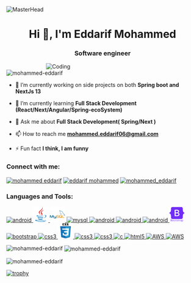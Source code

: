 ![MasterHead](https://newrelic.com/sites/default/files/2021-04/good-programmer-banner-final.jpg)

<h1 align="center">Hi 👋, I'm Eddarif Mohammed</h1>
<h3 align="center">Software engineer</h3>
<img align="right" alt="Coding" width="400" src="https://t3.ftcdn.net/jpg/01/78/65/02/360_F_178650212_oePgGaIhKUhz0cIg2bLBGsFsdbWs5Xwj.jpg">

<p align="left"> <img src="https://komarev.com/ghpvc/?username=mohammed-eddarif&label=Profile%20views&color=0e75b6&style=flat" alt="mohammed-eddarif" /> </p>

- 🔭 I’m currently working on side projects on both **Spring boot and NextJs 13**

- 🌱 I’m currently learning **Full Stack Development (React/Next/Angular/Spring-ecoSystem)**

- 💬 Ask me about **Full Stack Development( Spring/Next )**

- 📫 How to reach me **mohammed.eddarif06@gmail.com**

- ⚡ Fun fact **I think, I am funny**

<h3 align="left">Connect with me:</h3>
<p align="left">
<a href="https://linkedin.com/in/mohammed eddarif" target="blank"><img align="center" src="https://raw.githubusercontent.com/rahuldkjain/github-profile-readme-generator/master/src/images/icons/Social/linked-in-alt.svg" alt="mohammed eddarif" height="30" width="40" /></a>
<a href="https://fb.com/eddarif mohammed" target="blank"><img align="center" src="https://raw.githubusercontent.com/rahuldkjain/github-profile-readme-generator/master/src/images/icons/Social/facebook.svg" alt="eddarif mohammed" height="30" width="40" /></a>
<a href="https://instagram.com/mohammed_eddarif" target="blank"><img align="center" src="https://raw.githubusercontent.com/rahuldkjain/github-profile-readme-generator/master/src/images/icons/Social/instagram.svg" alt="mohammed_eddarif" height="30" width="40" /></a>

</p>

<h3 align="left">Languages and Tools:</h3>
<p align="left"> 
<a href="https://spring.io/projects/spring-boot" target="_blank" rel="noreferrer"> 
<img src="https://cdn.jsdelivr.net/gh/devicons/devicon/icons/spring/spring-original.svg" alt="android" width="40" height="40"/> </a> 
<a href="https://docs.oracle.com/javase/8/docs/technotes/guides/language/index.html" target="_blank" rel="noreferrer"> <img src="https://raw.githubusercontent.com/devicons/devicon/master/icons/java/java-original.svg" alt="c" width="40" height="40"/> </a> 
<a href="https://www.mysql.com/" target="_blank" rel="noreferrer"> <img src="https://raw.githubusercontent.com/devicons/devicon/master/icons/mysql/mysql-original-wordmark.svg" alt="mysql" width="40" height="40"/> </a> 
<a href="https://www.mongodb.com/" target="_blank" rel="noreferrer"> <img src="https://cdn.jsdelivr.net/gh/devicons/devicon/icons/mongodb/mongodb-original.svg" alt="mysql" width="40" height="40"/> </a> 
<a href="https://react.dev/" target="_blank" rel="noreferrer"> 
<img src="https://cdn.jsdelivr.net/gh/devicons/devicon/icons/react/react-original.svg" alt="android" width="40" height="40"/> </a> 
<a href="https://nextjs.org/" target="_blank" rel="noreferrer"> 
<img src="https://cdn.jsdelivr.net/gh/devicons/devicon/icons/nextjs/nextjs-original-wordmark.svg" alt="android" width="40" height="40"/> </a> 
<a href="https://angular.io/" target="_blank" rel="noreferrer"> 
<img src="https://cdn.jsdelivr.net/gh/devicons/devicon/icons/angularjs/angularjs-original.svg" alt="android" width="40" height="40"/> </a> 
<a href="https://getbootstrap.com" target="_blank" rel="noreferrer"> 
<img src="https://raw.githubusercontent.com/devicons/devicon/master/icons/bootstrap/bootstrap-plain-wordmark.svg" alt="bootstrap" width="40" height="40"/> </a>
<a href="https://tailwindcss.com/" target="_blank" rel="noreferrer"> 
<img src="https://cdn.jsdelivr.net/gh/devicons/devicon/icons/tailwindcss/tailwindcss-plain.svg" alt="bootstrap" width="40" height="40"/> </a>
<a href="https://www.tutorialspoint.com/html5/index.htm" target="_blank" rel="noreferrer"> <img src="https://cdn.jsdelivr.net/gh/devicons/devicon/icons/html5/html5-original.svg" alt="css3" width="40" height="40"/> </a> 
<a href="https://www.w3schools.com/css/" target="_blank" rel="noreferrer"> <img src="https://raw.githubusercontent.com/devicons/devicon/master/icons/css3/css3-original-wordmark.svg" alt="css3" width="40" height="40"/> </a> 
<a href="https://developer.mozilla.org/en-US/docs/Web/JavaScript" target="_blank" rel="noreferrer"> <img src="https://cdn.jsdelivr.net/gh/devicons/devicon/icons/javascript/javascript-original.svg" alt="css3" width="40" height="40"/> </a> 
<a href="https://www.typescriptlang.org/" target="_blank" rel="noreferrer"> <img src="https://cdn.jsdelivr.net/gh/devicons/devicon/icons/typescript/typescript-original.svg" alt="css3" width="40" height="40"/> </a> 
<a href="https://www.python.org/" target="_blank" rel="noreferrer"> <img src="https://cdn.jsdelivr.net/gh/devicons/devicon/icons/python/python-original.svg" alt="c" width="40" height="40"/> </a> 
<a href="https://www.docker.com/" target="_blank" rel="noreferrer"> <img src="https://cdn.jsdelivr.net/gh/devicons/devicon/icons/docker/docker-original-wordmark.svg" alt="html5" width="40" height="40"/> </a> 
<a href="https://code.visualstudio.com/" target="_blank" rel="noreferrer"> <img src="https://cdn.jsdelivr.net/gh/devicons/devicon/icons/vscode/vscode-original.svg" alt="AWS" width="40" height="40"/> </a> 
<a href="https://www.jetbrains.com/idea/" target="_blank" rel="noreferrer"> <img src="https://cdn.jsdelivr.net/gh/devicons/devicon/icons/intellij/intellij-plain-wordmark.svg" alt="AWS" width="40" height="40"/> </a> 



<p><img align="left" src="https://github-readme-stats.vercel.app/api/top-langs?username=mohammed-eddarif&show_icons=true&locale=en&layout=compact" alt="mohammed-eddarif" /></p>

<p>&nbsp;<img align="center" src="https://github-readme-stats.vercel.app/api?username=mohammed-eddarif&show_icons=true&locale=en" alt="mohammed-eddarif" /></p>

<p><img align="center" src="https://github-readme-streak-stats.herokuapp.com/?user=mohammed-eddarif&" alt="mohammed-eddarif" /></p>

[![trophy](https://github-profile-trophy.vercel.app/?username=ryo-ma)](https://github.com/ryo-ma/github-profile-trophy)
